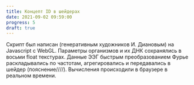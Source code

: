 ```yaml
---
title: Концепт ID в шейдерах
date: 2021-09-02 09:59:00
progress: 5
draft: true
---
```


Скрипт был написан (генеративным художников И. Диановым) на Javascript с WebGL. Параметры организмов и их ДНК сохранялись  в восьми float текстурах. Данные ЭЭГ быстрым преобразованием Фурье раскладывались по частотам, агрегировались и передавались в шейдер (пояснение////). Вычисления происходили в браузере в реальном времени.
